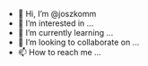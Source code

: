 - 👋 Hi, I’m @joszkomm
- 👀 I’m interested in ...
- 🌱 I’m currently learning ...
- 💞️ I’m looking to collaborate on ...
- 📫 How to reach me ...

<!---
joszkomm/joszkomm is a ✨ special ✨ repository because its `README.md` (this file) appears on your GitHub profile.
You can click the Preview link to take a look at your changes.
--->

